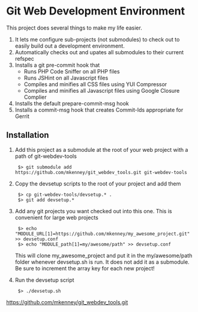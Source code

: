 Git Web Development Environment
===============================

This project does several things to make my life easier.

1. It lets me configure sub-projects (not submodules) to check out to easily
   build out a development environment.
2. Automatically checks out and upates all submodules to their current refspec
3.  Installs a git pre-commit hook that
    * Runs PHP Code Sniffer on all PHP files
    * Runs JSHint on all Javascript files
    * Compiles and minifies all CSS files using YUI Compressor
    * Compiles and minifies all Javascript files using Google Closure Complier
4. Installs the default prepare-commit-msg hook
5. Installs a commit-msg hook that creates Commit-Ids appropriate for Gerrit

Installation
------------

1. Add this project as a submodule at the root of your web project with a path of git-webdev-tools

        $> git submodule add https://github.com/mkenney/git_webdev_tools.git git-webdev-tools

2. Copy the devsetup scripts to the root of your project and add them

        $> cp git-webdev-tools/devsetup.* .
        $> git add devsetup.*

3. Add any git projects you want checked out into this one.  This is convenient for large web projects

        $> echo "MODULE_URL[1]=https://github.com/mkenney/my_awesome_project.git" >> devsetup.conf
        $> echo "MODULE_path[1]=my/awesome/path" >> devsetup.conf

   This will clone my_awesome_project and put it in the my/awesome/path folder whenever devsetup.sh is
   run.  It does not add it as a submodule.  Be sure to increment the array key for each new project!

4. Run the devsetup script

        $> ./devsetup.sh

https://github.com/mkenney/git_webdev_tools.git

